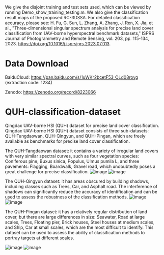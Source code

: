 We give the disjoint training and test sets used, which can be viewed by running Demo_show_training_testing.m. We also give the classification result maps of the proposed RC-3DSSA. For detailed classification accuracy, please see: H. Fu, G. Sun, L. Zhang, A. Zhang, J. Ren, X. Jia, et al., "Three-dimensional singular spectrum analysis for precise land cover classification from UAV-borne hyperspectral benchmark datasets," ISPRS Journal of Photogrammetry and Remote Sensing, vol. 203, pp. 115-134, 2023. https://doi.org/10.1016/j.isprsjprs.2023.07.013.

# Data Download
BaiduCloud: https://pan.baidu.com/s/1uWKr2bcetF53_OLd08rovg (extraction code: 1234)

Zenodo: https://zenodo.org/record/8223066

# QUH-classification-dataset
Qingdao UAV-borne HSI (QUH) dataset for precise land cover classification.
Qingdao UAV-borne HSI (QUH) dataset consists of three sub-datasets: QUH-Tangdaowan, QUH-Qingyun, and QUH-Pingan, which are freely available as benchmarks for precise land cover classification.

The QUH-Tangdaowan dataset: it contains a variety of irregular land covers with very similar spectral curves, such as four vegetation species: Coniferous pine, Buxus sinica, Populus, Ulmus pumila L, and three pavements: Flagging, Boardwalk, Gravel road, which undoubtedly poses a great challenge for precise classification. 
![image](https://github.com/RsAI-lab/QUH-classification-dataset/assets/113403685/8d210bf6-23dc-4c3a-9a4c-adbabc87ea1f)
![image](https://github.com/RsAI-lab/QUH-classification-dataset/assets/113403685/1b58320c-dadf-410d-bad4-dd365d72db93)

The QUH-Qingyun dataset: it has areas obscured by building shadows, including classes such as Trees, Car, and Asphalt road. The interference of shadows can significantly reduce the accuracy of identification and can be used to assess the robustness of the classification methods.
![image](https://github.com/RsAI-lab/QUH-classification-dataset/assets/113403685/f9010516-e18b-4ec2-b621-cd09dc918b3d)
![image](https://github.com/RsAI-lab/QUH-classification-dataset/assets/113403685/34707467-2a25-4760-a31d-3c73bfa77b6e)

The QUH-Pingan dataset: it has a relatively regular distribution of land cover, but there are large differences in size: Seawater, Road at large scales, Trees, Floating pier, Brick houses, Steel houses at medium scales, and Ship, Car at small scales, which are the most difficult to identify. This dataset can be used to assess the ability of classification methods to portray targets at different scales.

![image](https://github.com/RsAI-lab/QUH-classification-dataset/assets/113403685/18cae831-b639-4785-bcab-818f19083d6d)
![image](https://github.com/RsAI-lab/QUH-classification-dataset/assets/113403685/10918670-60ae-47eb-a0aa-7cfe19c3167b)


